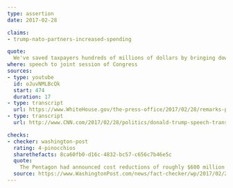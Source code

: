 ```yaml
---
type: assertion
date: 2017-02-28

claims:
- trump-nato-partners-increased-spending

quote:
  We've saved taxpayers hundreds of millions of dollars by bringing down the price of fantastic -- and it is a fantastic -- new F-35 jet fighter, and will be saving billions more dollars on contracts all across our government.
where: speech to joint session of Congress
sources:
- type: youtube
  id: oJuvNMLBcQk
  start: 474
  duration: 17
- type: transcript
  url: https://www.WhiteHouse.gov/the-press-office/2017/02/28/remarks-president-trump-joint-address-congress
- type: transcript
  url: http://www.CNN.com/2017/02/28/politics/donald-trump-speech-transcript-full-text/index.html

checks:
- checker: washington-post
  rating: 4-pinocchios
  sharethefacts: 8ca60fb0-d16c-4832-bc57-c656c7b46e5c
  quote:
    The Pentagon had announced cost reductions of roughly $600 million before Trump began meeting with Lockheed Martin’s chief executive.
  source: https://www.WashingtonPost.com/news/fact-checker/wp/2017/02/28/fact-checking-president-trumps-address-to-congress/?utm_term=.35c2f73e9eef
---
```

